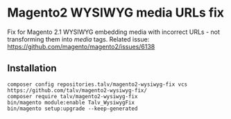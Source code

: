 # Magento2 WYSIWYG media URLs fix

Fix for Magento 2.1 WYSIWYG embedding media with incorrect URLs - not transforming them into *media* tags.
Related issue: https://github.com/magento/magento2/issues/6138

## Installation

```
composer config repositories.talv/magento2-wysiwyg-fix vcs https://github.com/talv/magento2-wysiwyg-fix/
composer require talv/magento2-wysiwyg-fix
bin/magento module:enable Talv_WysiwygFix
bin/magento setup:upgrade --keep-generated
```
